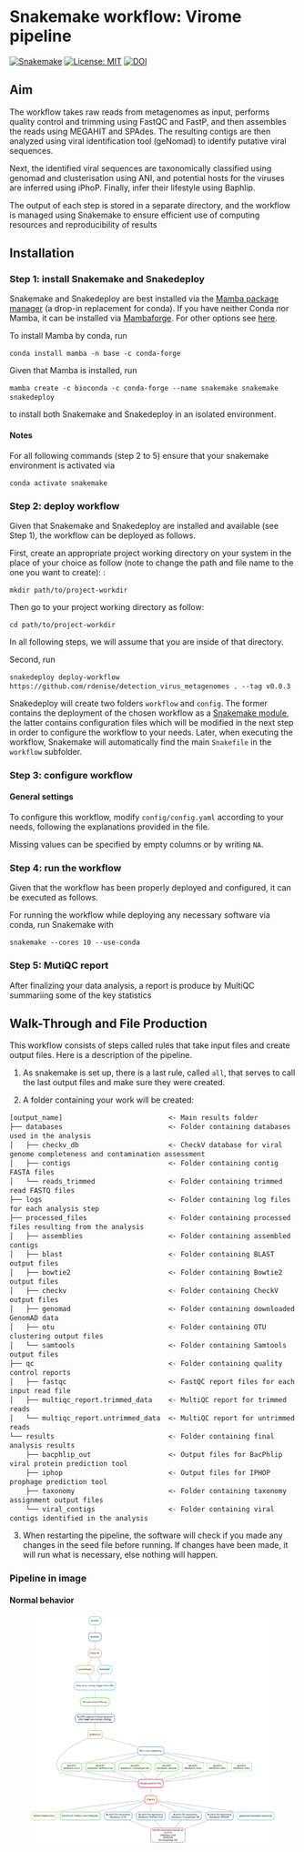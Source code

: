 # Snakemake workflow: Virome pipeline

[![Snakemake](https://img.shields.io/badge/snakemake-≥7.24.2-brightgreen.svg)](https://snakemake.github.io)
[![License: MIT](https://img.shields.io/badge/License-MIT-green.svg)](https://opensource.org/licenses/MIT)
[![DOI](https://zenodo.org/badge/617537743.svg)](https://zenodo.org/badge/latestdoi/617537743)

## Aim

The workflow takes raw reads from metagenomes as input, performs quality control and trimming using FastQC and FastP, and then assembles the reads using MEGAHIT and SPAdes. The resulting contigs are then analyzed using viral identification tool (geNomad) to identify putative viral sequences.

Next, the identified viral sequences are taxonomically classified using genomad and clusterisation using ANI, and potential hosts for the viruses are inferred using iPhoP. Finally, infer their lifestyle using Baphlip. 

The output of each step is stored in a separate directory, and the workflow is managed using Snakemake to ensure efficient use of computing resources and reproducibility of results 

## Installation

### Step 1: install Snakemake and Snakedeploy

Snakemake and Snakedeploy are best installed via the [Mamba package manager](https://github.com/mamba-org/mamba) (a drop-in replacement for conda). If you have neither Conda nor Mamba, it can be installed via [Mambaforge](https://github.com/conda-forge/miniforge#mambaforge). For other options see [here](https://github.com/mamba-org/mamba).

To install Mamba by conda, run

```shell
conda install mamba -n base -c conda-forge
```

Given that Mamba is installed, run 

```shell
mamba create -c bioconda -c conda-forge --name snakemake snakemake snakedeploy
```

to install both Snakemake and Snakedeploy in an isolated environment. 

#### Notes 

For all following commands (step 2 to 5) ensure that your snakemake environment is activated via 

```shell
conda activate snakemake
```

### Step 2: deploy workflow

Given that Snakemake and Snakedeploy are installed and available (see Step 1), the workflow can be deployed as follows.

First, create an appropriate project working directory on your system in the place of your choice as follow (note to change the path and file name to the one you want to create): : 

```shell
mkdir path/to/project-workdir
```

Then go to your project working directory as follow:

```shell
cd path/to/project-workdir
```

In all following steps, we will assume that you are inside of that directory.

Second, run 

```shell
snakedeploy deploy-workflow https://github.com/rdenise/detection_virus_metagenomes . --tag v0.0.3
```

Snakedeploy will create two folders `workflow` and `config`. The former contains the deployment of the chosen workflow as a [Snakemake module](https://snakemake.readthedocs.io/en/stable/snakefiles/deployment.html#using-and-combining-pre-exising-workflows), the latter contains configuration files which will be modified in the next step in order to configure the workflow to your needs. Later, when executing the workflow, Snakemake will automatically find the main `Snakefile` in the `workflow` subfolder.

### Step 3: configure workflow

#### General settings

To configure this workflow, modify `config/config.yaml` according to your needs, following the explanations provided in the file.  

Missing values can be specified by empty columns or by writing `NA`.

### Step 4: run the workflow

Given that the workflow has been properly deployed and configured, it can be executed as follows.

For running the workflow while deploying any necessary software via conda, run Snakemake with 

```shell
snakemake --cores 10 --use-conda 
```

### Step 5: MutiQC report

After finalizing your data analysis, a report is produce by MultiQC summariing some of the key statistics

## Walk-Through and File Production

This workflow consists of steps called rules that take input files and create output files. Here is a description of the pipeline.

1. As snakemake is set up, there is a last rule, called `all`, that serves to call the last output files and make sure they were created.

2. A folder containing your work will be created:

```
[output_name]                          <- Main results folder
├── databases                          <- Folder containing databases used in the analysis
│   ├── checkv_db                      <- CheckV database for viral genome completeness and contamination assessment
│   ├── contigs                        <- Folder containing contig FASTA files
│   └── reads_trimmed                  <- Folder containing trimmed read FASTQ files
├── logs                               <- Folder containing log files for each analysis step
├── processed_files                    <- Folder containing processed files resulting from the analysis
│   ├── assemblies                     <- Folder containing assembled contigs
│   ├── blast                          <- Folder containing BLAST output files
│   ├── bowtie2                        <- Folder containing Bowtie2 output files
│   ├── checkv                         <- Folder containing CheckV output files
│   ├── genomad                        <- Folder containing downloaded GenomAD data
│   ├── otu                            <- Folder containing OTU clustering output files
│   └── samtools                       <- Folder containing Samtools output files
├── qc                                 <- Folder containing quality control reports
│   ├── fastqc                         <- FastQC report files for each input read file
│   ├── multiqc_report.trimmed_data    <- MultiQC report for trimmed reads
│   └── multiqc_report.untrimmed_data  <- MultiQC report for untrimmed reads
└── results                            <- Folder containing final analysis results
    ├── bacphlip_out                   <- Output files for BacPhlip viral protein prediction tool
    ├── iphop                          <- Output files for IPHOP prophage prediction tool
    ├── taxonomy                       <- Folder containing taxonomy assignment output files
    └── viral_contigs                  <- Folder containing viral contigs identified in the analysis
```

3. When restarting the pipeline, the software will check if you made any changes in the seed file before running. If changes have been made, it will run what is necessary, else nothing will happen.

### Pipeline in image 

#### Normal behavior

<p align="center">
  <img src="doc/dag.png?raw=true" height="400">
</p>

